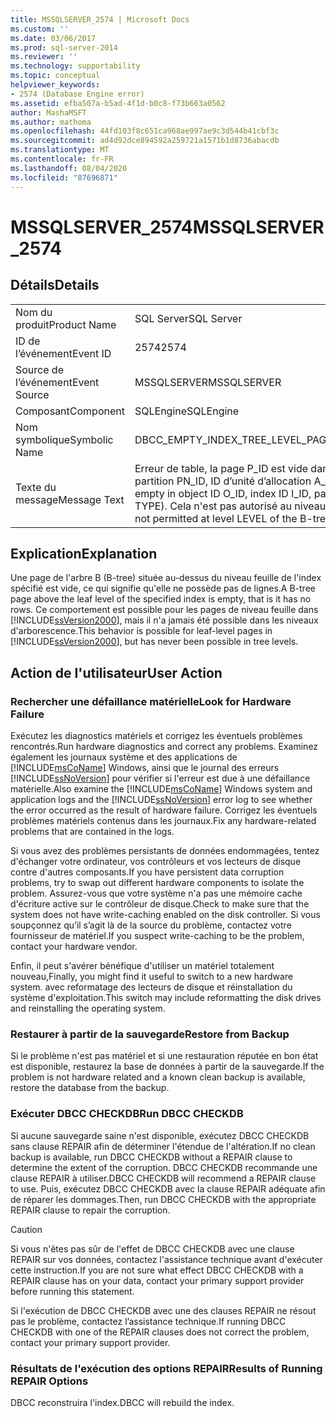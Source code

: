 ```yaml
---
title: MSSQLSERVER_2574 | Microsoft Docs
ms.custom: ''
ms.date: 03/06/2017
ms.prod: sql-server-2014
ms.reviewer: ''
ms.technology: supportability
ms.topic: conceptual
helpviewer_keywords:
- 2574 (Database Engine error)
ms.assetid: efba507a-b5ad-4f1d-b0c8-f73b663a0562
author: MashaMSFT
ms.author: mathoma
ms.openlocfilehash: 44fd103f8c651ca968ae997ae9c3d544b41cbf3c
ms.sourcegitcommit: ad4d92dce894592a259721a1571b1d8736abacdb
ms.translationtype: MT
ms.contentlocale: fr-FR
ms.lasthandoff: 08/04/2020
ms.locfileid: "87696871"
---
```

# <a name="mssqlserver_2574"></a><span data-ttu-id="eee04-102">MSSQLSERVER_2574</span><span class="sxs-lookup"><span data-stu-id="eee04-102">MSSQLSERVER_2574</span></span>
    
## <a name="details"></a><span data-ttu-id="eee04-103">Détails</span><span class="sxs-lookup"><span data-stu-id="eee04-103">Details</span></span>  
  
|||  
|-|-|  
|<span data-ttu-id="eee04-104">Nom du produit</span><span class="sxs-lookup"><span data-stu-id="eee04-104">Product Name</span></span>|<span data-ttu-id="eee04-105">SQL Server</span><span class="sxs-lookup"><span data-stu-id="eee04-105">SQL Server</span></span>|  
|<span data-ttu-id="eee04-106">ID de l’événement</span><span class="sxs-lookup"><span data-stu-id="eee04-106">Event ID</span></span>|<span data-ttu-id="eee04-107">2574</span><span class="sxs-lookup"><span data-stu-id="eee04-107">2574</span></span>|  
|<span data-ttu-id="eee04-108">Source de l’événement</span><span class="sxs-lookup"><span data-stu-id="eee04-108">Event Source</span></span>|<span data-ttu-id="eee04-109">MSSQLSERVER</span><span class="sxs-lookup"><span data-stu-id="eee04-109">MSSQLSERVER</span></span>|  
|<span data-ttu-id="eee04-110">Composant</span><span class="sxs-lookup"><span data-stu-id="eee04-110">Component</span></span>|<span data-ttu-id="eee04-111">SQLEngine</span><span class="sxs-lookup"><span data-stu-id="eee04-111">SQLEngine</span></span>|  
|<span data-ttu-id="eee04-112">Nom symbolique</span><span class="sxs-lookup"><span data-stu-id="eee04-112">Symbolic Name</span></span>|<span data-ttu-id="eee04-113">DBCC_EMPTY_INDEX_TREE_LEVEL_PAGE</span><span class="sxs-lookup"><span data-stu-id="eee04-113">DBCC_EMPTY_INDEX_TREE_LEVEL_PAGE</span></span>|  
|<span data-ttu-id="eee04-114">Texte du message</span><span class="sxs-lookup"><span data-stu-id="eee04-114">Message Text</span></span>|<span data-ttu-id="eee04-115">Erreur de table, la page P_ID est vide dans l’ID d’objet O_ID, ID d’index I_ID, ID de partition PN_ID, ID d’unité d’allocation A_ID (type TYPE).</span><span class="sxs-lookup"><span data-stu-id="eee04-115">Table error: Page P_ID is empty in object ID O_ID, index ID I_ID, partition ID PN_ID, alloc unit ID A_ID (type TYPE).</span></span> <span data-ttu-id="eee04-116">Cela n'est pas autorisé au niveau LEVEL de l'arborescence binaire.</span><span class="sxs-lookup"><span data-stu-id="eee04-116">This is not permitted at level LEVEL of the B-tree.</span></span>|  
  
## <a name="explanation"></a><span data-ttu-id="eee04-117">Explication</span><span class="sxs-lookup"><span data-stu-id="eee04-117">Explanation</span></span>  
 <span data-ttu-id="eee04-118">Une page de l'arbre B (B-tree) située au-dessus du niveau feuille de l'index spécifié est vide, ce qui signifie qu'elle ne possède pas de lignes.</span><span class="sxs-lookup"><span data-stu-id="eee04-118">A B-tree page above the leaf level of the specified index is empty, that is it has no rows.</span></span> <span data-ttu-id="eee04-119">Ce comportement est possible pour les pages de niveau feuille dans [!INCLUDE[ssVersion2000](../../includes/ssversion2000-md.md)], mais il n'a jamais été possible dans les niveaux d'arborescence.</span><span class="sxs-lookup"><span data-stu-id="eee04-119">This behavior is possible for leaf-level pages in [!INCLUDE[ssVersion2000](../../includes/ssversion2000-md.md)], but has never been possible in tree levels.</span></span>  
  
## <a name="user-action"></a><span data-ttu-id="eee04-120">Action de l'utilisateur</span><span class="sxs-lookup"><span data-stu-id="eee04-120">User Action</span></span>  
  
### <a name="look-for-hardware-failure"></a><span data-ttu-id="eee04-121">Rechercher une défaillance matérielle</span><span class="sxs-lookup"><span data-stu-id="eee04-121">Look for Hardware Failure</span></span>  
 <span data-ttu-id="eee04-122">Exécutez les diagnostics matériels et corrigez les éventuels problèmes rencontrés.</span><span class="sxs-lookup"><span data-stu-id="eee04-122">Run hardware diagnostics and correct any problems.</span></span> <span data-ttu-id="eee04-123">Examinez également les journaux système et des applications de [!INCLUDE[msCoName](../../includes/msconame-md.md)] Windows, ainsi que le journal des erreurs [!INCLUDE[ssNoVersion](../../includes/ssnoversion-md.md)] pour vérifier si l'erreur est due à une défaillance matérielle.</span><span class="sxs-lookup"><span data-stu-id="eee04-123">Also examine the [!INCLUDE[msCoName](../../includes/msconame-md.md)] Windows system and application logs and the [!INCLUDE[ssNoVersion](../../includes/ssnoversion-md.md)] error log to see whether the error occurred as the result of hardware failure.</span></span> <span data-ttu-id="eee04-124">Corrigez les éventuels problèmes matériels contenus dans les journaux.</span><span class="sxs-lookup"><span data-stu-id="eee04-124">Fix any hardware-related problems that are contained in the logs.</span></span>  
  
 <span data-ttu-id="eee04-125">Si vous avez des problèmes persistants de données endommagées, tentez d'échanger votre ordinateur, vos contrôleurs et vos lecteurs de disque contre d'autres composants.</span><span class="sxs-lookup"><span data-stu-id="eee04-125">If you have persistent data corruption problems, try to swap out different hardware components to isolate the problem.</span></span> <span data-ttu-id="eee04-126">Assurez-vous que votre système n'a pas une mémoire cache d'écriture active sur le contrôleur de disque.</span><span class="sxs-lookup"><span data-stu-id="eee04-126">Check to make sure that the system does not have write-caching enabled on the disk controller.</span></span> <span data-ttu-id="eee04-127">Si vous soupçonnez qu’il s’agit là de la source du problème, contactez votre fournisseur de matériel.</span><span class="sxs-lookup"><span data-stu-id="eee04-127">If you suspect write-caching to be the problem, contact your hardware vendor.</span></span>  
  
 <span data-ttu-id="eee04-128">Enfin, il peut s'avérer bénéfique d'utiliser un matériel totalement nouveau,</span><span class="sxs-lookup"><span data-stu-id="eee04-128">Finally, you might find it useful to switch to a new hardware system.</span></span> <span data-ttu-id="eee04-129">avec reformatage des lecteurs de disque et réinstallation du système d'exploitation.</span><span class="sxs-lookup"><span data-stu-id="eee04-129">This switch may include reformatting the disk drives and reinstalling the operating system.</span></span>  
  
### <a name="restore-from-backup"></a><span data-ttu-id="eee04-130">Restaurer à partir de la sauvegarde</span><span class="sxs-lookup"><span data-stu-id="eee04-130">Restore from Backup</span></span>  
 <span data-ttu-id="eee04-131">Si le problème n'est pas matériel et si une restauration réputée en bon état est disponible, restaurez la base de données à partir de la sauvegarde.</span><span class="sxs-lookup"><span data-stu-id="eee04-131">If the problem is not hardware related and a known clean backup is available, restore the database from the backup.</span></span>  
  
### <a name="run-dbcc-checkdb"></a><span data-ttu-id="eee04-132">Exécuter DBCC CHECKDB</span><span class="sxs-lookup"><span data-stu-id="eee04-132">Run DBCC CHECKDB</span></span>  
 <span data-ttu-id="eee04-133">Si aucune sauvegarde saine n'est disponible, exécutez DBCC CHECKDB sans clause REPAIR afin de déterminer l'étendue de l'altération.</span><span class="sxs-lookup"><span data-stu-id="eee04-133">If no clean backup is available, run DBCC CHECKDB without a REPAIR clause to determine the extent of the corruption.</span></span> <span data-ttu-id="eee04-134">DBCC CHECKDB recommande une clause REPAIR à utiliser.</span><span class="sxs-lookup"><span data-stu-id="eee04-134">DBCC CHECKDB will recommend a REPAIR clause to use.</span></span> <span data-ttu-id="eee04-135">Puis, exécutez DBCC CHECKDB avec la clause REPAIR adéquate afin de réparer les dommages.</span><span class="sxs-lookup"><span data-stu-id="eee04-135">Then, run DBCC CHECKDB with the appropriate REPAIR clause to repair the corruption.</span></span>  
  
> [!CAUTION]  
>  <span data-ttu-id="eee04-136">Si vous n'êtes pas sûr de l'effet de DBCC CHECKDB avec une clause REPAIR sur vos données, contactez l'assistance technique avant d'exécuter cette instruction.</span><span class="sxs-lookup"><span data-stu-id="eee04-136">If you are not sure what effect DBCC CHECKDB with a REPAIR clause has on your data, contact your primary support provider before running this statement.</span></span>  
  
 <span data-ttu-id="eee04-137">Si l'exécution de DBCC CHECKDB avec une des clauses REPAIR ne résout pas le problème, contactez l’assistance technique.</span><span class="sxs-lookup"><span data-stu-id="eee04-137">If running DBCC CHECKDB with one of the REPAIR clauses does not correct the problem, contact your primary support provider.</span></span>  
  
### <a name="results-of-running-repair-options"></a><span data-ttu-id="eee04-138">Résultats de l'exécution des options REPAIR</span><span class="sxs-lookup"><span data-stu-id="eee04-138">Results of Running REPAIR Options</span></span>  
 <span data-ttu-id="eee04-139">DBCC reconstruira l'index.</span><span class="sxs-lookup"><span data-stu-id="eee04-139">DBCC will rebuild the index.</span></span>  
  
  
